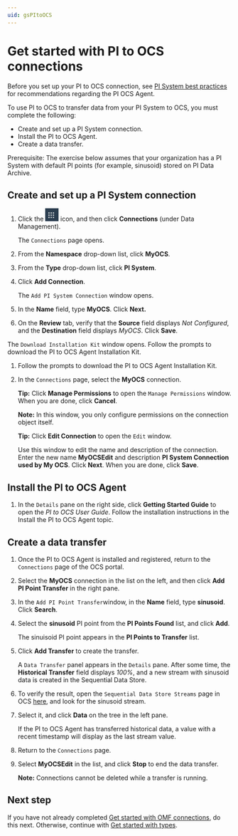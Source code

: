 ```yaml
---
uid: gsPItoOCS
---
```


# Get started with PI to OCS connections

Before you set up your PI to OCS connection, see [PI System best practices](xref:bpPISystemConnection) for recommendations regarding the PI OCS Agent.

To use PI to OCS to transfer data from your PI System to OCS, you must complete the following:

- Create and set up a PI System connection.
- Install the PI to OCS Agent.
- Create a data transfer.

Prerequisite: The exercise below assumes that your organization has a PI System with default PI points (for example, sinusoid) stored on PI Data Archive.

## Create and set up a PI System connection

1.  Click the ![Menu icon](images\menu-icon.png) icon, and then click **Connections** (under Data Management).

    The `Connections` page opens.

1.  From the **Namespace** drop-down list, click **MyOCS**.

1.  From the **Type** drop-down list, click **PI System**.

1.  Click **Add Connection**.

    The `Add PI System Connection` window opens.

1.  In the **Name** field, type **MyOCS**. Click **Next.**

1.  On the **Review** tab, verify that the **Source** field displays *Not Configured*, and the **Destination** field displays *MyOCS*. Click **Save**.

The `Download Installation Kit` window opens. Follow the prompts to download the PI to OCS Agent Installation Kit.

1.  Follow the prompts to download the PI to OCS Agent Installation Kit.

2.  In the `Connections` page, select the **MyOCS** connection.

    **Tip:** Click **Manage Permissions** to open the `Manage Permissions` window. When you are done, click **Cancel**.

    **Note:** In this window, you only configure permissions on the connection object itself.

    **Tip:** Click **Edit Connection** to open the `Edit` window.

    Use this window to edit the name and description of the connection. Enter the new name **MyOCSEdit** and description **PI System Connection used by My OCS**. Click **Next**. When you are done, click **Save**.

## Install the PI to OCS Agent

1. In the `Details` pane on the right side, click **Getting Started Guide** to open the _PI to OCS User Guide_. Follow the installation instructions in the Install the PI to OCS Agent topic.

## Create a data transfer

1.  Once the PI to OCS Agent is installed and registered, return to the `Connections` page of the OCS portal.
2.  Select the **MyOCS** connection in the list on the left, and then click **Add PI Point Transfer** in the right pane.
3.  In the `Add PI Point Transfer`window, in the **Name** field, type **sinusoid**. Click **Search**.
4.  Select the **sinusoid** PI point from the **PI Points Found** list, and click **Add**.

    The sinuisoid PI point appears in the **PI Points to Transfer** list.

5.  Click **Add Transfer** to create the transfer.

    A `Data Transfer` panel appears in the `Details` pane. After some time, the **Historical Transfer** field displays *100%*, and a new stream with sinusoid data is created in the Sequential Data Store.

6.  To verify the result, open the `Sequential Data Store Streams` page in OCS
    [here](https://cloud.osisoft.com/data/streams), and look for the sinusoid stream.

7.  Select it, and click **Data** on the tree in the left pane.

    If the PI to OCS Agent has transferred historical data, a value with a recent timestamp will display as the last stream value.

8.  Return to the `Connections` page.

9.  Select **MyOCSEdit** in the list, and click **Stop** to end the data transfer.

    **Note:** Connections cannot be deleted while a transfer is running.

## Next step

If you have not already completed [Get started with OMF connections](xref:gsOMF), do this next. Otherwise, continue with [Get started with types](xref:gsTypes).

